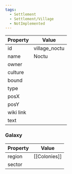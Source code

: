 ```yaml
---
tags:
  - Settlement
  - Settlement/Village
  - NotImplemented
---
```


| Property  | Value         |
| --------- | ------------- |
| id        | village_noctu |
| name      | Noctu         |
| owner     |               |
| culture   |               |
| bound     |               |
| type      |               |
| posX      |               |
| posY      |               |
| wiki link |               |
| text      |               |

### Galaxy
| Property | Value        |
| -------- | ------------ |
| region   | [[Colonies]] |
| sector   |              |

